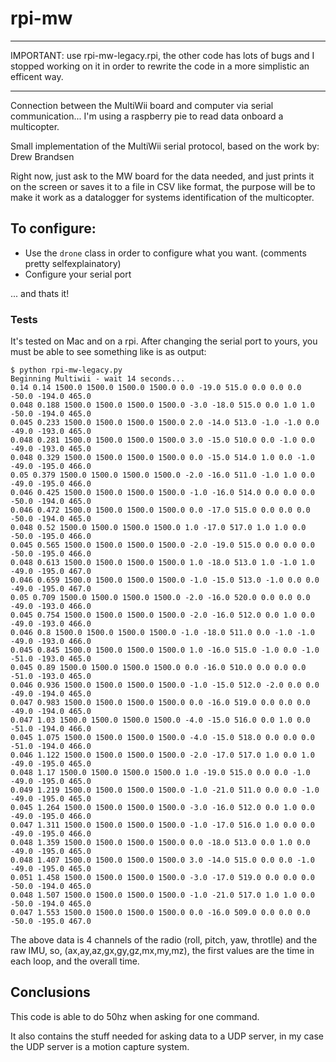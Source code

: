 # rpi-mw

***
IMPORTANT: use rpi-mw-legacy.rpi, the other code has lots of bugs and I stopped working on it in order to rewrite the code in a more simplistic an efficent way.
***

Connection between the MultiWii board and computer via serial communication... I'm using a raspberry pie to read data onboard a multicopter.

Small implementation of the MultiWii serial protocol, based on the work by: Drew Brandsen 

Right now, just ask to the MW board for the data needed, and just prints it on the screen or saves it to a file in CSV like format, the purpose will be to make it work as a datalogger for systems identification of the multicopter.


## To configure:

- Use the ```drone``` class in order to configure what you want. (comments pretty selfexplainatory)
- Configure your serial port

... and thats it!

### Tests

It's tested on Mac and on a rpi. After changing the serial port to yours, you must be able to see something like is as output:

```
$ python rpi-mw-legacy.py
Beginning Multiwii - wait 14 seconds...
0.14 0.14 1500.0 1500.0 1500.0 1500.0 0.0 -19.0 515.0 0.0 0.0 0.0 -50.0 -194.0 465.0
0.048 0.188 1500.0 1500.0 1500.0 1500.0 -3.0 -18.0 515.0 0.0 1.0 1.0 -50.0 -194.0 465.0
0.045 0.233 1500.0 1500.0 1500.0 1500.0 2.0 -14.0 513.0 -1.0 -1.0 0.0 -49.0 -193.0 465.0
0.048 0.281 1500.0 1500.0 1500.0 1500.0 3.0 -15.0 510.0 0.0 -1.0 0.0 -49.0 -193.0 465.0
0.048 0.329 1500.0 1500.0 1500.0 1500.0 0.0 -15.0 514.0 1.0 0.0 -1.0 -49.0 -195.0 466.0
0.05 0.379 1500.0 1500.0 1500.0 1500.0 -2.0 -16.0 511.0 -1.0 1.0 0.0 -49.0 -195.0 466.0
0.046 0.425 1500.0 1500.0 1500.0 1500.0 -1.0 -16.0 514.0 0.0 0.0 0.0 -50.0 -194.0 465.0
0.046 0.472 1500.0 1500.0 1500.0 1500.0 0.0 -17.0 515.0 0.0 0.0 0.0 -50.0 -194.0 465.0
0.048 0.52 1500.0 1500.0 1500.0 1500.0 1.0 -17.0 517.0 1.0 1.0 0.0 -50.0 -195.0 466.0
0.045 0.565 1500.0 1500.0 1500.0 1500.0 -2.0 -19.0 515.0 0.0 0.0 0.0 -50.0 -195.0 466.0
0.048 0.613 1500.0 1500.0 1500.0 1500.0 1.0 -18.0 513.0 1.0 -1.0 1.0 -49.0 -195.0 467.0
0.046 0.659 1500.0 1500.0 1500.0 1500.0 -1.0 -15.0 513.0 -1.0 0.0 0.0 -49.0 -195.0 467.0
0.05 0.709 1500.0 1500.0 1500.0 1500.0 -2.0 -16.0 520.0 0.0 0.0 0.0 -49.0 -193.0 466.0
0.045 0.754 1500.0 1500.0 1500.0 1500.0 -2.0 -16.0 512.0 0.0 1.0 0.0 -49.0 -193.0 466.0
0.046 0.8 1500.0 1500.0 1500.0 1500.0 -1.0 -18.0 511.0 0.0 -1.0 -1.0 -49.0 -193.0 466.0
0.045 0.845 1500.0 1500.0 1500.0 1500.0 1.0 -16.0 515.0 -1.0 0.0 -1.0 -51.0 -193.0 465.0
0.045 0.89 1500.0 1500.0 1500.0 1500.0 0.0 -16.0 510.0 0.0 0.0 0.0 -51.0 -193.0 465.0
0.046 0.936 1500.0 1500.0 1500.0 1500.0 -1.0 -15.0 512.0 -2.0 0.0 0.0 -49.0 -194.0 465.0
0.047 0.983 1500.0 1500.0 1500.0 1500.0 0.0 -16.0 519.0 0.0 0.0 0.0 -49.0 -194.0 465.0
0.047 1.03 1500.0 1500.0 1500.0 1500.0 -4.0 -15.0 516.0 0.0 1.0 0.0 -51.0 -194.0 466.0
0.045 1.075 1500.0 1500.0 1500.0 1500.0 -4.0 -15.0 518.0 0.0 0.0 0.0 -51.0 -194.0 466.0
0.046 1.122 1500.0 1500.0 1500.0 1500.0 -2.0 -17.0 517.0 1.0 0.0 1.0 -49.0 -195.0 465.0
0.048 1.17 1500.0 1500.0 1500.0 1500.0 1.0 -19.0 515.0 0.0 0.0 -1.0 -49.0 -195.0 465.0
0.049 1.219 1500.0 1500.0 1500.0 1500.0 -1.0 -21.0 511.0 0.0 0.0 -1.0 -49.0 -195.0 465.0
0.045 1.264 1500.0 1500.0 1500.0 1500.0 -3.0 -16.0 512.0 0.0 1.0 0.0 -49.0 -195.0 466.0
0.047 1.311 1500.0 1500.0 1500.0 1500.0 -1.0 -17.0 516.0 1.0 0.0 0.0 -49.0 -195.0 466.0
0.048 1.359 1500.0 1500.0 1500.0 1500.0 0.0 -18.0 513.0 0.0 1.0 0.0 -49.0 -195.0 465.0
0.048 1.407 1500.0 1500.0 1500.0 1500.0 3.0 -14.0 515.0 0.0 0.0 -1.0 -49.0 -195.0 465.0
0.051 1.458 1500.0 1500.0 1500.0 1500.0 -3.0 -17.0 519.0 0.0 0.0 0.0 -50.0 -194.0 465.0
0.048 1.507 1500.0 1500.0 1500.0 1500.0 -1.0 -21.0 517.0 1.0 1.0 0.0 -50.0 -194.0 465.0
0.047 1.553 1500.0 1500.0 1500.0 1500.0 0.0 -16.0 509.0 0.0 0.0 0.0 -50.0 -195.0 467.0
```

The above data is 4 channels of the radio (roll, pitch, yaw, throtlle) and the raw IMU, so, (ax,ay,az,gx,gy,gz,mx,my,mz), the first values are the time in each loop, and the overall time.

## Conclusions

This code is able to do 50hz when asking for one command.

It also contains the stuff needed for asking data to a UDP server, in my case the UDP server is a motion capture system. 

